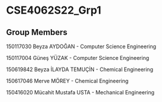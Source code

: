 # CSE4062S22_Grp1

## Group Members
150117030 Beyza AYDOĞAN - Computer Science Engineering

150117004 Güneş YÜZAK - Computer Science Engineering

150619842 Beyza İLAYDA TEMUÇİN - Chemical Engineering

150617046 Merve MÖREY - Chemical Engineering

150416020 Mücahit Mustafa USTA - Mechanical Engineering
